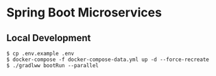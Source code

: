 # Spring Boot Microservices

## Local Development

```shell
$ cp .env.example .env
$ docker-compose -f docker-compose-data.yml up -d --force-recreate
$ ./gradlww bootRun --parallel
```